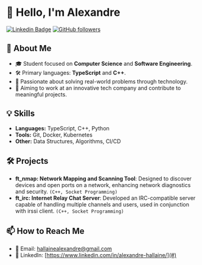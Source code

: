 # 👋 Hello, I'm Alexandre

[![Linkedin Badge](https://img.shields.io/badge/-YourLinkedin-blue?style=flat-square&logo=Linkedin&logoColor=white&link=https://www.linkedin.com/in/alexandre-hallaine/)](https://www.linkedin.com/in/your-linkedin-id/) [![GitHub followers](https://img.shields.io/github/followers/alexandre-hallaine?label=Follow&style=flat-square)](https://github.com/alexandre-hallaine?tab=followers)

## 🚀 About Me

- 🎓 Student focused on **Computer Science** and **Software Engineering**.
- 🛠️ Primary languages: **TypeScript** and **C++**.
- 🌱 Passionate about solving real-world problems through technology.
- 🎯 Aiming to work at an innovative tech company and contribute to meaningful projects.

## 💡 Skills

- **Languages:** TypeScript, C++, Python
- **Tools:** Git, Docker, Kubernetes
- **Other:** Data Structures, Algorithms, CI/CD

## 🛠️ Projects

- **ft_nmap: Network Mapping and Scanning Tool**: Designed to discover devices and open ports on a network, enhancing network diagnostics and security. `(C++, Socket Programming)`
- **ft_irc: Internet Relay Chat Server**: Developed an IRC-compatible server capable of handling multiple channels and users, used in conjunction with irssi client. `(C++, Socket Programming)`

## 📫 How to Reach Me

- 📧 Email: hallainealexandre@gmail.com
- 💬 LinkedIn: [https://www.linkedin.com/in/alexandre-hallaine/](#)
